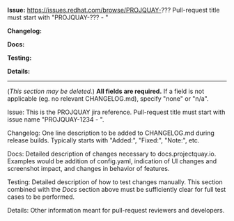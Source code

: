 **Issue:** https://issues.redhat.com/browse/PROJQUAY-???
Pull-request title must start with "PROJQUAY-??? - "

**Changelog:** 

**Docs:** 

**Testing:** 

**Details:** 

------
(_This section may be deleted._)
**All fields are required.** If a field is not applicable (eg. no relevant CHANGELOG.md), specify "none" or "n/a".

Issue: This is the PROJQUAY jira reference. Pull-request title must start with issue name "PROJQUAY-1234 - ".

Changelog: One line description to be added to CHANGELOG.md during release builds. Typically starts with "Added:", "Fixed:", "Note:", etc.

Docs: Detailed description of changes necessary to docs.projectquay.io. Examples would be addition of config.yaml, indication of UI changes and screenshot impact, and changes in behavior of features.

Testing: Detailed description of how to test changes manually. This section combined with the _Docs_ section above must be sufficiently clear for full test cases to be performed.

Details: Other information meant for pull-request reviewers and developers.